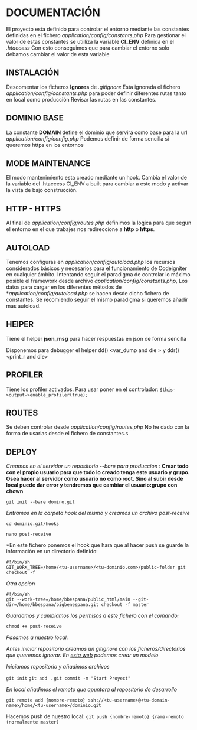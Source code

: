 # DOCUMENTACIÓN

El proyecto esta definido para controlar el entorno mediante las constantes definidas en el fichero *application/config/constants.php*
Para gestionar el valor de estas constantes se utiiliza la variable **CI_ENV** definida en el *.htaccess*
Con esto conseguimos que para cambiar el entorno solo debamos cambiar el valor de esta variable

## INSTALACIÓN

Descomentar los ficheros **Ignores** de *.gitignore*
Esta ignorada el fichero *application/config/constants.php* para poder definir diferentes rutas tanto en local como producción
Revisar las rutas en las constantes.

## DOMINIO BASE

La constante **DOMAIN** define el dominio que servirá como base para la url *application/config/config.php*
Podemos definir de forma sencilla si queremos https en los entornos

## MODE MAINTENANCE

El modo mantenimiento esta creado mediante un hook.
Cambia el valor de la variable del .htaccess CI_ENV a built para cambiar a este modo y activar la vista de bajo construcción.

## HTTP - HTTPS

Al final de *application/config/routes.php*  definimos la logica para que segun el entorno en el que trabajes nos redireccione a **http** o **https**.


## AUTOLOAD

Tenemos configuras en *application/config/autoload.php* los recursos considerados básicos y necesarios para el funcionamiento de Codeigniter en cualquier ámbito.
Intentando seguir el paradigma de controlar lo máximo posible el framework desde archivo *application/config/constants.php*, Los datos para cargar en los diferentes métodos
de **application/config/autoload.php* se hacen desde dicho fichero de constantes.
Se recomiendo seguir el mismo paradigma si queremos añadir mas autoload.

## HElPER

Tiene el helper **json_msg** para hacer respuestas en json de forma sencilla

Disponemos para debugger el helper dd() <var_dump and die > y ddr() <print_r and die>

## PROFILER

Tiene los profiler activados. Para usar poner en el controlador:
`$this->output->enable_profiler(true);`

## ROUTES

Se deben controlar desde *application/config/routes.php* No he dado con la forma de usarlas desde el fichero de constantes.s

## DEPLOY

*Creamos en el servidor un repositorio --bare para produccion :* **Crear todo con el propio usuario para que todo lo creado tenga este usuario y grupo. Osea hacer al servidor como usuario no como root. Sino al subir desde local puede dar error y tendremos que cambiar el usuario:grupo con chown**

`git init --bare domino.git`

*Entramos en la carpeta hook del mismo y creamos un archivo post-receive*

`cd dominio.git/hooks`

`nano post-receive`

*En este fichero ponemos el hook que hara que al hacer push se guarde la información en un directorio definido:


```
#!/bin/sh
GIT_WORK_TREE=/home/<tu-username>/<tu-dominio.com>/public-folder git checkout -f
```

*Otra opcion*

```
#!/bin/sh
git --work-tree=/home/bbespana/public_html/main --git-dir=/home/bbespana/bigbenespana.git checkout -f master
```

*Guardamos y cambiamos los permisos a este fichero con el comando:*

`chmod +x post-receive`

*Pasamos a nuestro local.*

*Antes iniciar repositorio creamos un gitignore con los ficheros/directorios que queremos ignorar. En [esta web](https://www.gitignore.io/) podemos crear un modelo*

*Iniciamos repositorio y añadimos archivos*

`git init`
`git add .`
`git commit -m "Start Proyect"`

*En local añadimos el remoto que apuntara al repositorio de desarrollo*

```
git remote add {nombre-remoto} ssh://<tu-username>@<tu-domain-name>/home/<tu-username>/dominio.git
```

Hacemos push de nuestro local:
`git push {nombre-remoto} {rama-remoto (normalmente master)`


